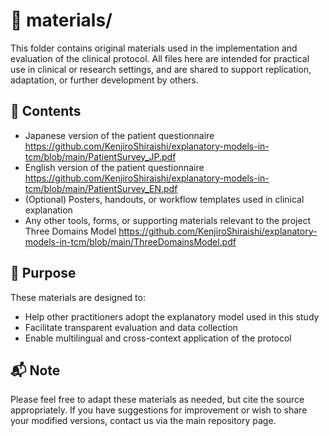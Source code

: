 # 📁 materials/

This folder contains original materials used in the implementation and evaluation of the clinical protocol. All files here are intended for practical use in clinical or research settings, and are shared to support replication, adaptation, or further development by others.

## 📄 Contents

- Japanese version of the patient questionnaire  https://github.com/KenjiroShiraishi/explanatory-models-in-tcm/blob/main/PatientSurvey_JP.pdf
- English version of the patient questionnaire  https://github.com/KenjiroShiraishi/explanatory-models-in-tcm/blob/main/PatientSurvey_EN.pdf
- (Optional) Posters, handouts, or workflow templates used in clinical explanation  
- Any other tools, forms, or supporting materials relevant to the project Three Domains Model https://github.com/KenjiroShiraishi/explanatory-models-in-tcm/blob/main/ThreeDomainsModel.pdf
  

## 🧭 Purpose

These materials are designed to:

- Help other practitioners adopt the explanatory model used in this study
- Facilitate transparent evaluation and data collection
- Enable multilingual and cross-context application of the protocol

## 📬 Note

Please feel free to adapt these materials as needed, but cite the source appropriately. If you have suggestions for improvement or wish to share your modified versions, contact us via the main repository page.
